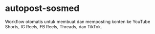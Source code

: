 # autopost-sosmed
Workflow otomatis untuk membuat dan memposting konten ke YouTube Shorts, IG Reels, FB Reels, Threads, dan TikTok.
